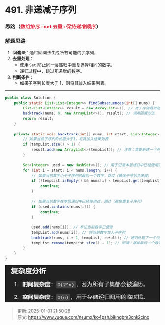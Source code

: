 # 491. 非递减子序列

### 思路（<font style="color:#DF2A3F;">数组排序+set 去重+保持递增顺序</font>）
### 解题思路
1. **回溯法**：通过回溯法生成所有可能的子序列。
2. **去重处理**：
    - 使用 `Set` 防止同一层递归中重复选择相同的数字。
    - 递归过程中，跳过非递增的数字。
3. **判断条件**：
    - 如果子序列长度大于 1，则将其加入结果列表。

---

```java
public class Solution {
    public static List<List<Integer>> findSubsequences(int[] nums) {
        List<List<Integer>> result = new ArrayList<>(); // 用于存储最终结果
        backtrack(nums, 0, new ArrayList<>(), result); // 调用回溯方法
        return result;
    }

    private static void backtrack(int[] nums, int start, List<Integer> tempList, List<List<Integer>> result) {
        // 如果当前子序列的长度大于1，将其加入结果列表
        if (tempList.size() > 1) {
            result.add(new ArrayList<>(tempList)); // 注意：需要新建一个列表，避免引用问题
        }

        Set<Integer> used = new HashSet<>(); // 用于记录本层递归中已经使用过的数字，避免重复
        for (int i = start; i < nums.length; i++) {
            // 如果当前数字小于子序列的最后一个数字，跳过（确保子序列非递减）
            if (!tempList.isEmpty() && nums[i] < tempList.get(tempList.size() - 1)) {
                continue;
            }

            // 如果当前数字在本层递归中已经使用过，跳过（避免重复子序列）
            if (used.contains(nums[i])) {
                continue;
            }

            used.add(nums[i]); // 标记当前数字已使用
            tempList.add(nums[i]); // 将当前数字加入子序列
            backtrack(nums, i + 1, tempList, result); // 递归处理下一个位置
            tempList.remove(tempList.size() - 1); // 回溯：移除最后一个数字，尝试其他可能性
        }
    }
}
```

![1735739220047-9c75597e-5c35-45ff-9133-b0598574bd93.png](./img/1I9WX6U5uOlYGF-s/1735739220047-9c75597e-5c35-45ff-9133-b0598574bd93-915829.png)







> 更新: 2025-01-01 21:50:28  
> 原文: <https://www.yuque.com/neumx/ko4psh/bikngbm3cnk2cino>